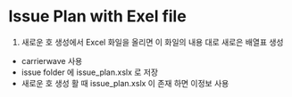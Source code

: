 
# Issue Plan with Exel file

1. 새로운 호 생성에서 Excel 화일을 올리면 이 화일의 내용 대로 새로은 배열표 생성

  - carrierwave 사용
  - issue folder 에 issue_plan.xslx 로 저장
  - 새로운 호 생성 활 때 issue_plan.xslx 이 존재 하면 이정보 사용
  